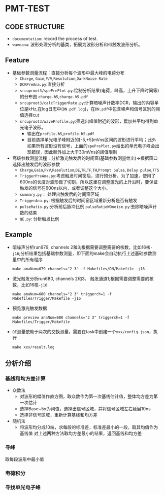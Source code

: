 # PMT-TEST
## CODE STRUCTURE
+ `documentation`: record the process of test.
+ `waveana`: 波形处理分析的基类，拓展为波形分析和带触发波形分析。

## Feature
+ 基础参数测量流程：直接分析每个波形中最大峰的电荷分布
  + `Charge`, `Gain`,`P/V`,`Resolution`,`DarkNoise Rate`
  + `DCRPreAna.py`:直接分析
  + `srcuproot3/spePrePlot.py`:绘制分析结果(电荷，峰高，上升下降时间等)的分布图 `charge.h5`,`charge.h5.pdf`
  + `srcuproot3/calcTriggerRate.py`:计算暗噪声计数率DCR，输出的内容单位是kHz,在log日志中(`DN.pdf.log`)，在`DN.pdf`中包含噪声和信号区别的阈值选择cut
  + `srcuproot3/waveProfile.py`:筛选出峰值附近的波形，累加并平均得到单光电子波形。
    + 输出在`profile.h5`,`profile.h5.pdf`
    + 目前选择单光电子峰附近的[-5,+5]mVns区间的波形进行平均；此外如果所有波形没有信号，上面的`spePrePlot.py`给出的单光电子峰会出现错误，因此额外加上大于30mVns的阈值限制
+ 高级参数测量流程：分析激光触发后的时间窗(基础参数测量给出)->根据窗口选择出触发后的波形参数
  + `Charge`,`Gain`,`P/V`,`Resolution`,`DE`,`TR`,`TF`,`TH`,`Prompt pulse`, `Delay pulse`,`TTS`
  + `TriggerPreAna.py`:考虑触发时间窗后，进行预分析，为了加速，使用了600ns的长度对波形做了切割，所以这里在调整激光的上升沿时，要保证触发的信号在600ns以内，或者调整这个大小。
  + `summary.py`： 处理出触发后的时间窗区域
  + `TriggerAna.py`: 根据触发后的时间窗区域重新分析是否有触发 
  + `pulseRatio.py`:分析前后脉冲比例 `pulseRatioWOnoise.py`:去除暗噪声计数的结果
  + `QE.py`: 分析触发比例
## Example
+ 暗噪声分析run679, channels 2和3;根据需要调整需要的核数，比如16核`-j16`;分析结果包括基础参数测量，即下面的make会自动执行上述基础参数测量中的所有程序
  ```
  make anaNum=679 channels="2 3" -f Makefiles/DN/Makefile -j16
  ```
+ 激光触发分析run680, channels 2和3， 触发通道1;根据需要调整需要的核数，比如16核`-j16`
  ```
  make anaNum=680 channels="2 3" triggerch=1 -f Makefiles/Trigger/Makefile -j16
  ```
+ 预览激光触发数据
  ```
  make preview anaNum=680 channels="2 3" triggerch=1 -f Makefiles/Trigger/Makefile
  ```
+ `QE`测量依赖于两次的交换测量，需要在task中创建一个`xxx/config.json`，执行
  ```
  make xxx/result.log
  ```
## 分析介绍
### 基线和均方差计算
+ 众数法
    + 对波形的幅值作直方图，取众数作为第一次基线估计值，整体均方差为第一次估计
    + 选择Base−5𝜎为阈值，选择出信号区域，并将信号区域左右延展10ns
    + 选择非信号区域，重新计算基线和均方差
+ 随机法
    + 将波形均分成10端，求每段的标准差，标准差最小的一段，取其均值作为基线值
对上述两种方法取均方差最小的结果，返回基线和均方差
### 寻峰
取每段波形中最小值
### 电荷积分
### 寻找单光电子峰
